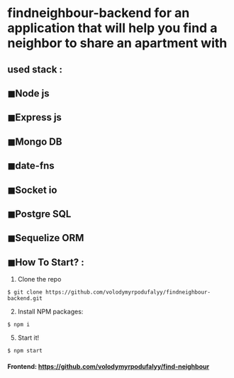 # findneighbour-backend for an application that will help you find a neighbor to share an apartment with 

## used stack :

## ◼Node js

## ◼Express js

## ◼Mongo DB

## ◼date-fns

## ◼Socket io

## ◼Postgre SQL

## ◼Sequelize ORM

## ◼How To Start? :
1. Clone the repo</br>
```
$ git clone https://github.com/volodymyrpodufalyy/findneighbour-backend.git
```
2. Install NPM packages:
```
$ npm i
```
5. Start it!
```
$ npm start
```

#### Frontend: https://github.com/volodymyrpodufalyy/find-neighbour

